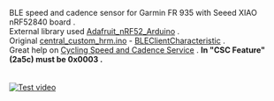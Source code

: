 BLE speed and cadence sensor for Garmin FR 935 with Seeed XIAO nRF52840 board .<br />
External library used [Adafruit_nRF52_Arduino](https://github.com/adafruit/Adafruit_nRF52_Arduino/tree/addf2e0ebcac67b3406b8508f54ef8e8f55fa22d) .<br />
Original [central_custom_hrm.ino](https://github.com/adafruit/Adafruit_nRF52_Arduino/blob/addf2e0ebcac67b3406b8508f54ef8e8f55fa22d/libraries/Bluefruit52Lib/examples/Central/central_custom_hrm/central_custom_hrm.ino#L1) -  [BLEClientCharacteristic](https://learn.adafruit.com/adafruit-feather-sense/bleclientcharacteristic) .<br />
Great help on [Cycling Speed and Cadence Service](https://learn.adafruit.com/bluetooth-bicycle-speed-cadence-sensor-display-with-clue/cycling-speed-and-cadence-service) . 
**In "CSC Feature" (2a5c) must be 0x0003 .** <br />
<br />
<br />
[![Test video](http://img.youtube.com/vi/wUeFOXE05Pg/0.jpg)](http://www.youtube.com/watch?v=wUeFOXE05Pg "Test video") <br />
